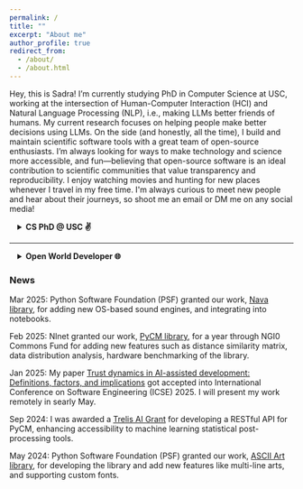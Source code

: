 ```yaml
---
permalink: /
title: ""
excerpt: "About me"
author_profile: true
redirect_from: 
  - /about/
  - /about.html
---
```


Hey, this is Sadra! I’m currently studying PhD in Computer Science at USC, working at the intersection of Human-Computer Interaction (HCI) and Natural Language Processing (NLP), i.e., making LLMs better friends of humans.
My current research focuses on helping people make better decisions using LLMs.
On the side (and honestly, all the time), I build and maintain scientific software tools with a great team of open-source enthusiasts.
I’m always looking for ways to make technology and science more accessible, and fun—believing that open-source software is an ideal contribution to scientific communities that value transparency and reproducibility.
I enjoy watching movies and hunting for new places whenever I travel in my free time.
I'm always curious to meet new people and hear about their journeys, so shoot me an email or DM me on any social media!


<details>
<summary style="margin-left: 1em;"><b>CS PhD @ USC ✌️</b></summary><div style="margin-left: 1em;">
The main problem I'm trying to solve is the integration of AI systems into human workflows—specifically, answering the question: "What is the core part of a task that AI cannot do, and how can AI assist humans in doing that?"
Helping humans tackle the hardest parts of their jobs—with AI as a consultant—is the overarching meta-goal of my current research.
To address this, I've explored several domains where large language models (LLMs) have been introduced but face full-integration challenges. These include software developers trusting code agents for programming, strategic decision-making in the board game Diplomacy, patients navigating conflicting medical advice, users with different knowledge backgrounds asking factual questions and researchers looking for scientific discussions in social media.
<br><br>
I'm currently in my second year and looking forward to exploring more domains to develop a taxonomy of these challenges and a framework that identifies the right interaction patterns and integration points for AI.
Throughout this journey, I've had the great opportunity to work with the Adaptive Computing Experience (ACE) Lab (Souti Chattopadhyay’s lab @ GCS) and [CUTE LAB NAME] (Jonathan May’s lab @ ISI).
<br><br>
You can find some of my publications below:
  <details>
    <summary style="margin-left: 1em;">[ICSE25] <b>Trust dynamics in AI-assisted development: Definitions, factors, and implications,</b> <b><u>Sadra Sabouri</u></b>, Philipp Eibl, Xinyi Zhou, Morteza Ziyadi, Nenad Medvidovic, Lars Lindemann, Souti Chattopadhyay</summary><div style="margin-left: 1em;">
    <a href="https://www.amazon.science/publications/trust-dynamics-in-ai-assisted-development-definitions-factors-and-implications" style="text-decoration: none;"><div style="display: inline-block;padding: 6px 12px;background-color: #007BFF;color: white;border-radius: 4px;font-size: 14px;text-align: center;cursor: pointer;">Paper</div></a><br>
    We investigate how developers define, evaluate, and evolve trust in AI-generated code suggestions through a mixed-method study involving surveys and observations. We found that while comprehensibility and perceived correctness are key to trust decisions, developers often revise their choices, accepting only 52% of AI suggestions, highlighting the need for better real-time support and offering four validated guidelines to improve developer-AI collaboration.
  </div></details>
  <details>
    <summary style="margin-left: 1em;">[ACL25] <b>ELI-Why: Evaluating the Pedagogical Utility of Language Model Explanations,</b> Brihi Joshi, Keyu He, Sahana Ramnath, <b><u>Sadra Sabouri</u></b>, Kaitlyn Zhou, Souti Chattopadhyay, Swabha Swayamdipta, Xiang Ren</summary><div style="margin-left: 1em;">
    <a href="https://arxiv.org/pdf/2506.14200" style="text-decoration: none;"><div style="display: inline-block;padding: 6px 12px;background-color: #007BFF;color: white;border-radius: 4px;font-size: 14px;text-align: center;cursor: pointer;">Paper</div></a>
    <a href="https://github.com/INK-USC/ELI-Why" style="text-decoration: none;"><div style="display: inline-block;padding: 6px 12px;background-color: #007BFF;color: white;border-radius: 4px;font-size: 14px;text-align: center;cursor: pointer;">Code</div></a>
    <a href="https://huggingface.co/collections/INK-USC/eli-why-6849086c86556f7a2dd7c686" style="text-decoration: none;"><div style="display: inline-block;padding: 6px 12px;background-color: #007BFF;color: white;border-radius: 4px;font-size: 14px;text-align: center;cursor: pointer;">Data</div></a><br>
    We investigate how well language models adapt explanations to learners with varying educational backgrounds using ELI-Why, a benchmark of 13.4K "Why" questions. Through two human studies, we found that GPT-4 explanations align with intended grade levels only 50% of the time and are rated 20% less suitable for learners’ needs compared to layperson-curated responses, revealing limitations in their pedagogical adaptability.
  </div></details>
<br>
Always happy to chat, collaborate, or just hear what you're working on; feel free to reach out!
</div></details>

<hr>

<details>
<summary style="margin-left: 1em;"><b>Open World Developer 🌐</b></summary><div style="margin-left: 1em;">
Open-sourcing research in NLP has lead to breakthroughs like ChatGPT, but generative AI also makes it easier to produce convincing yet flawed content in research communities.
This poses a sense of Frankenstein-Trojan threat to scientific integrity.
Committed to open science and reproducibility, I focus on building scientific software that ensures transparency.
With a group of my friends, I co-founded <a href="https://github.com/openscilab/">OpenSciLab</a> to develop open-source tools toward this goal.
<br><br>
Below is a topic-based summary of my work, including those through OpenSciLab, dataset releases and independent projects: [TBD]
  <details>
    <summary style="margin-left: 1em;">Natural Language Processing (NLP) and Speech Processing</summary><div style="margin-left: 1em;">
    memor, parsipy, nava, naab, syntran-fa, speech-review, wav2vec2, pahgen, xnum, p-in-court, docalog, exprand, tocount
  </div></details>
  <details>
    <summary style="margin-left: 1em;">Machine Learning (ML)</summary><div style="margin-left: 1em;">
    PyCM, 2bfair
  </div></details>
  <details>
    <summary style="margin-left: 1em;">Network</summary><div style="margin-left: 1em;">
      <details>
        <summary style="margin-left: 1em;">PyRGG: Python Random Graph Generator</summary><div style="margin-left: 1em;">
        <a href="https://github.com/sepandhaghighi/pyrgg/"><img src="https://img.shields.io/github/stars/sepandhaghighi/pyrgg/.svg?style=social&logo=github&label=Stars"></a>
        <a href="https://github.com/sepandhaghighi/pyrgg/"><img src="https://img.shields.io/github/forks/sepandhaghighi/pyrgg/.svg?style=social&logo=github&label=Forks"></a>
        <a href="http://pepy.tech/project/pyrgg"><img src="http://pepy.tech/badge/pyrgg"></a><br>
        PyRGG synthesizes random graph which can be useful in networks simulation. It supports multiple graph file formats, such as DIMACS-Graph files. It can generate graphs of various sizes and using different generation methods such as Erdős–Rényi-Gilbert, Erdős–Rényi, Stochastic Block Model.
      </div></details>
      <details>
        <summary style="margin-left: 1em;">IPSpot: A Python Tool to Fetch the System's IP Address</summary><div style="margin-left: 1em;">
        <a href="https://github.com/openscilab/ipspot"><img src="https://img.shields.io/github/stars/openscilab/ipspot.svg?style=social&logo=github&label=Stars"></a>
        <a href="https://github.com/openscilab/ipspot"><img src="https://img.shields.io/github/forks/openscilab/ipspot.svg?style=social&logo=github&label=Forks"></a>
        <a href="http://pepy.tech/project/ipspot"><img src="http://pepy.tech/badge/ipspot"></a><br>
        IPSpot retrieves the system's IP address and location information. It supports public and private IPv4 and IPv6 detection using multiple API providers with a fallback mechanism for reliability.
      </div></details>
      <details>
        <summary style="margin-left: 1em;"><b>Pymilo: A python library for ml I/O,</b> AmirHosein Rostami, Sepand Haghighi, <b><u>Sadra Sabouri</u></b>, Alireza Zolanvari</summary><div style="margin-left: 1em;">
        <a href="https://arxiv.org/pdf/2501.00528" style="text-decoration: none;"><div style="display: inline-block;padding: 6px 12px;background-color: #007BFF;color: white;border-radius: 4px;font-size: 14px;text-align: center;cursor: pointer;">Paper</div></a>
        <a href="https://github.com/openscilab/pymilo"><img src="https://img.shields.io/github/stars/openscilab/pymilo.svg?style=social&logo=github&label=Stars"></a>
        <a href="https://github.com/openscilab/pymilo"><img src="https://img.shields.io/github/forks/openscilab/pymilo.svg?style=social&logo=github&label=Forks"></a>
        <a href="http://pepy.tech/project/pymilo"><img src="http://pepy.tech/badge/pymilo"></a><br>
        PyMilo addresses the limitations of existing Machine Learning (ML) model storage formats by providing a transparent, reliable, and safe method for exporting and deploying trained models. Current formats, such as pickle and other binary formats, have significant problems, such as reliability, safety, and transparency issues. In contrast, PyMilo serializes ML models in a transparent non-executable format, enabling straightforward and safe model exchange.
      </div></details>
  </div></details>
  <details>
    <summary style="margin-left: 1em;">Art</summary><div style="margin-left: 1em;">
      <details>
        <summary style="margin-left: 1em;"><b>Samila: A Generative Art Generator,</b> <b><u>Sadra Sabouri</u></b>, Sepand Haghighi, Elena Masrour</summary><div style="margin-left: 1em;">
        <a href="https://arxiv.org/pdf/2504.04298" style="text-decoration: none;"><div style="display: inline-block;padding: 6px 12px;background-color: #007BFF;color: white;border-radius: 4px;font-size: 14px;text-align: center;cursor: pointer;">Paper</div></a>
        <a href="https://github.com/sepandhaghighi/samila"><img src="https://img.shields.io/github/stars/sepandhaghighi/samila.svg?style=social&logo=github&label=Stars"></a>
        <a href="https://github.com/sepandhaghighi/samila"><img src="https://img.shields.io/github/forks/sepandhaghighi/samila.svg?style=social&logo=github&label=Forks"></a>
        <a href="http://pepy.tech/project/samila"><img src="http://pepy.tech/badge/samila"></a><br>
        Samila lets you create images by randomly permuting many thousand points. The position of every single point is calculated by a formula, which has random parameters. Because of the randomness of the generation process you nearly can't reproduce any image unless you have the right seed for it. I highly encourage you to take a look at the paper if you're interested.
      </div></details>
      <details>
        <summary style="margin-left: 1em;">Art: ASCII art library for Python</summary><div style="margin-left: 1em;">
        <a href="https://github.com/sepandhaghighi/art"><img src="https://img.shields.io/github/stars/sepandhaghighi/art.svg?style=social&logo=github&label=Stars"></a>
        <a href="https://github.com/sepandhaghighi/art"><img src="https://img.shields.io/github/forks/sepandhaghighi/art.svg?style=social&logo=github&label=Forks"></a>
        <a href="http://pepy.tech/project/art"><img src="http://pepy.tech/badge/art"></a><br>
        Art does the "smart" placement of typed special characters or letters to make a visual shape that is spread over multiple lines of text.
      </div></details>
  </div></details>
  <details>
    <summary style="margin-left: 1em;">Human Computer Interaction (HCI)</summary><div style="margin-left: 1em;">
      <details>
        <summary style="margin-left: 1em;"><b>Nafas: Breathing Gymnastics Application,</b> <b><u>Sadra Sabouri</u></b>, Sepand Haghighi</summary><div style="margin-left: 1em;">
        <a href="https://arxiv.org/pdf/2412.04667" style="text-decoration: none;"><div style="display: inline-block;padding: 6px 12px;background-color: #007BFF;color: white;border-radius: 4px;font-size: 14px;text-align: center;cursor: pointer;">Paper</div></a>
        <a href="https://github.com/sepandhaghighi/nafas"><img src="https://img.shields.io/github/stars/sepandhaghighi/nafas.svg?style=social&logo=github&label=Stars"></a>
        <a href="https://github.com/sepandhaghighi/nafas"><img src="https://img.shields.io/github/forks/sepandhaghighi/nafas.svg?style=social&logo=github&label=Forks"></a>
        <a href="http://pepy.tech/project/nafas"><img src="http://pepy.tech/badge/nafas"></a><br>
        Nafas is a collection of breathing gymnastics designed to reduce the exhaustion of long working hours with computer. With multiple breathing patterns, Nafas helps you find your way to a detoxified energetic workday and also improves your concentration by increasing the oxygen level. We ran a user study to understand the library's users and tailor the features and programs to their style.
      </div></details>
      <details>
        <summary style="margin-left: 1em;">mytimer: A Timer for Command Line Enthusiasts</summary><div style="margin-left: 1em;">
        <a href="https://github.com/sepandhaghighi/mytimer"><img src="https://img.shields.io/github/stars/sepandhaghighi/mytimer.svg?style=social&logo=github&label=Stars"></a>
        <a href="https://github.com/sepandhaghighi/mytimer"><img src="https://img.shields.io/github/forks/sepandhaghighi/mytimer.svg?style=social&logo=github&label=Forks"></a>
        <a href="http://pepy.tech/project/mytimer"><img src="http://pepy.tech/badge/mytimer"></a><br>
        MyTimer aims to provide a simple yet comprehensive timer for terminal users. This project allows users to set timers directly from their command line interface, making it convenient for those who spend a significant amount of time working in the terminal!
      </div></details>
  </div></details>
  <details>
    <summary style="margin-left: 1em;">Chemistry</summary><div style="margin-left: 1em;">
    <!-- Amin's paper -->
      <details>
        <summary style="margin-left: 1em;"><b>Experimental dataset of electrochemical efficiency of a Direct Borohydride Fuel Cell (DBFC) with Pd/C, Pt/C and Pd decorated Ni–Co/rGO anode catalysts,</b> Sarmin Hamidi, <b><u>Sadra Sabouri</u></b>, Sepand Haghighi, Kasra Askari</summary><div style="margin-left: 1em;">
        <a href="https://chemrxiv.org/engage/api-gateway/chemrxiv/assets/orp/resource/item/60c74a3e469df423a9f43ce2/original/experimental-dataset-of-electrochemical-efficiency-of-a-direct-borohydride-fuel-cell-dbfc-with-pd-c-pt-c-and-pd-decorated-ni-co-r-go-anode-catalysts.pdf" style="text-decoration: none;"><div style="display: inline-block;padding: 6px 12px;background-color: #007BFF;color: white;border-radius: 4px;font-size: 14px;text-align: center;cursor: pointer;">Paper</div></a>
        <a href="https://github.com/ECSIM/dbfc-dataset"><img src="https://img.shields.io/github/stars/ECSIM/dbfc-dataset.svg?style=social&logo=github&label=Stars"></a>
        <a href="https://github.com/ECSIM/dbfc-dataset"><img src="https://img.shields.io/github/forks/ECSIM/dbfc-dataset.svg?style=social&logo=github&label=Forks"></a><br>
        Dataset includes Direct Borohydride Fuel Cell (DBFC) impedance and polarization test in anode with Pd/C, Pt/C and Pd decorated Ni–Co/rGO catalysts. Voltage, power density and resistance of DBFC change as a function of weight percent of Sodium Borohydride (%), applied voltage and amount of anode catalyst loading that are evaluated by polarization and impedance curves with using appropriate equivalent circuit of fuel cell.
      </div></details>
      <details>
        <summary style="margin-left: 1em;">OPEM: Open Source PEM Fuel Cell Simulation Tool</summary><div style="margin-left: 1em;">
        <a href="https://github.com/ECSIM/opem"><img src="https://img.shields.io/github/stars/ECSIM/opem.svg?style=social&logo=github&label=Stars"></a>
        <a href="https://github.com/ECSIM/opem"><img src="https://img.shields.io/github/forks/ECSIM/opem.svg?style=social&logo=github&label=Forks"></a>
        <a href="http://pepy.tech/project/opem"><img src="http://pepy.tech/badge/opem"></a><br>
        The Open-Source PEMFC Simulation Tool (OPEM) is a modeling tool for evaluating the performance of proton exchange membrane fuel cells. This package is a combination of models (static/dynamic) that predict the optimum operating parameters of PEMFC. OPEM contained generic models that will accept as input, not only values of the operating variables such as anode and cathode feed gas, pressure and compositions, cell temperature and current density, but also cell parameters including the active area and membrane thickness.
      </div></details>
  </div></details>
  <details>
    <summary style="margin-left: 1em;">Biomedical Science</summary><div style="margin-left: 1em;">
      <!-- drux -->
      <details>
        <summary style="margin-left: 1em;">OPR: Optimized Primer Design Tool</summary><div style="margin-left: 1em;">
        <a href="https://github.com/openscilab/opr"><img src="https://img.shields.io/github/stars/openscilab/opr.svg?style=social&logo=github&label=Stars"></a>
        <a href="https://github.com/openscilab/opr"><img src="https://img.shields.io/github/forks/openscilab/opr.svg?style=social&logo=github&label=Forks"></a>
        <a href="http://pepy.tech/project/opr"><img src="http://pepy.tech/badge/opr"></a><br>
        OPR is an open-source Python package designed to simplify and streamline primer design and analysis for biologists and bioinformaticians. It enables users to design, validate, and optimize primers with ease, catering to a wide range of applications such as PCR, qPCR, and sequencing. 
      </div></details>
  </div></details>
  <details>
    <summary style="margin-left: 1em;">Civil Engineering</summary><div style="margin-left: 1em;">
      <details>
        <summary style="margin-left: 1em;">[AGU-WRR24] <b>Representative sample size for estimating saturated hydraulic conductivity via machine learning: A proof‐of‐concept study,</b> Amin Ahmadisharaf, Reza Nematirad, <b><u>Sadra Sabouri</u></b>, Yakov Pachepsky, Behzad Ghanbarian</summary><div style="margin-left: 1em;">
        <a href="https://agupubs.onlinelibrary.wiley.com/doi/pdfdirect/10.1029/2023WR036783" style="text-decoration: none;"><div style="display: inline-block;padding: 6px 12px;background-color: #007BFF;color: white;border-radius: 4px;font-size: 14px;text-align: center;cursor: pointer;">Paper</div></a><br>
        Machine learning is widely used across disciplines, but hydrology has often overlooked the impact of data heterogeneity and sample size. In this study, we used ~18k soil samples from the USKSAT database to analyze how training size affects ML accuracy in estimating saturated hydraulic conductivity (Ks). Using XGBoost and repeated random subsets, we found that even with large datasets, learning and validation curves didn’t plateau.
      </div></details>
  </div></details>
</div></details>

### News

Mar 2025: Python Software Foundation (PSF) granted our work, [Nava library](https://github.com/openscilab/nava), for adding new OS-based sound engines, and integrating into notebooks.

Feb 2025: Nlnet granted our work, [PyCM library](https://github.com/sepandhaghighi/pycm), for a year through NGI0 Commons Fund for adding new features such as distance similarity matrix, data distribution analysis, hardware benchmarking of the library.

Jan 2025: My paper [Trust dynamics in AI-assisted development: Definitions, factors, and implications](https://www.amazon.science/publications/trust-dynamics-in-ai-assisted-development-definitions-factors-and-implications) got accepted into International Conference on Software Engineering (ICSE) 2025. I will present my work remotely in searly May.

Sep 2024: I was awarded a [Trelis AI Grant](https://trelis.com/trelis-ai-grants/) for developing a RESTful API for PyCM, enhancing accessibility to machine learning statistical post-processing tools.

May 2024: Python Software Foundation (PSF) granted our work, [ASCII Art library](https://github.com/sepandhaghighi/art), for developing the library and add new features like multi-line arts, and supporting custom fonts.
